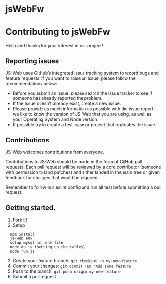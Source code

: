 # jsWebFw

# Contributing to jsWebFw

Hello and thanks for your interest in our project!

## Reporting issues

JS-Web uses GitHub’s integrated issue tracking system to record bugs and feature requests. If you want to raise an issue, please follow the recommendations below:

- Before you submit an issue, please search the issue tracker to see if someone has already reported the problem.
- If the issue doesn’t already exist, create a new issue.
- Please provide as much information as possible with the issue report, we like to know the version of JS-Web that you are using, as well as your Operating System and Node version.
- If possible try to create a test-case or project that replicates the issue.

## Contributions

JS-Web welcomes contributions from everyone.

Contributions to JS-Web should be made in the form of GitHub pull requests. Each pull request will
be reviewed by a core contributor (someone with permission to land patches) and either landed in the
main tree or given feedback for changes that would be required.

Remember to follow our eslint config and run all test before submitting a pull request.

## Getting started.

1. Fork it!
2. Setup
```
  npm install
  js-web env
  setup mysql in .env file
  node db.js (setting up the tables)
  node run.js
  ```
3. Create your feature branch: `git checkout -b my-new-feature`
4. Commit your changes: `git commit -am 'Add some feature'`
5. Push to the branch: `git push origin my-new-feature`
6. Submit a pull request

